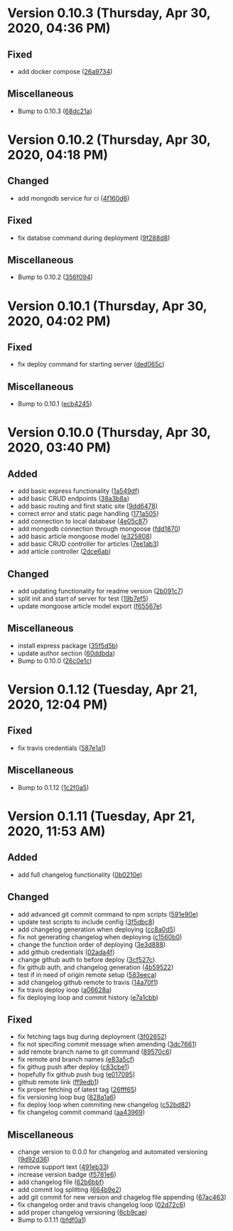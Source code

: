 # Version 0.10.3 (Thursday, Apr 30, 2020, 04:36 PM)

## Fixed
- add docker compose ([26a9734](https://github.com/undefinedhuman/sts-blog//commit/26a973408909e2c54a8b1ee2f9425e46898bb982))

## Miscellaneous
- Bump to 0.10.3 ([68dc21a](https://github.com/undefinedhuman/sts-blog//commit/68dc21af7c77d0a3000ff2171449beefb8e329b6))

# Version 0.10.2 (Thursday, Apr 30, 2020, 04:18 PM)

## Changed
- add mongodb service for ci ([4f160d6](https://github.com/undefinedhuman/sts-blog//commit/4f160d60c3879f184e0c61105f943c06f68392fa))

## Fixed
- fix databse command during deployment ([9f288d8](https://github.com/undefinedhuman/sts-blog//commit/9f288d85db6422da2b142d74530f4e3783877cc6))

## Miscellaneous
- Bump to 0.10.2 ([356f094](https://github.com/undefinedhuman/sts-blog//commit/356f0946439d2fdcafcd196e6b8032b03bb46db5))

# Version 0.10.1 (Thursday, Apr 30, 2020, 04:02 PM)

## Fixed
- fix deploy command for starting server ([ded065c](https://github.com/undefinedhuman/sts-blog//commit/ded065c684f1537cf8cdd48806c998849b038031))

## Miscellaneous
- Bump to 0.10.1 ([ecb4245](https://github.com/undefinedhuman/sts-blog//commit/ecb42457b9359840ab40c6b40e9e166b60110297))

# Version 0.10.0 (Thursday, Apr 30, 2020, 03:40 PM)

## Added
- add basic express functionality ([1a549df](https://github.com/undefinedhuman/sts-blog//commit/1a549df0e9a74c54c5fa1dde1a1f334181b400e9))
- add basic CRUD endpoints ([38a3b8a](https://github.com/undefinedhuman/sts-blog//commit/38a3b8a081727f8dc798f54cada66054d605213b))
- add basic routing and first static site ([9dd6478](https://github.com/undefinedhuman/sts-blog//commit/9dd6478fce0152155fc5d0e4767b70b272d8bd84))
- correct error and static page handling ([171a505](https://github.com/undefinedhuman/sts-blog//commit/171a505ed67b3e81c668a64f930bfda34ff82471))
- add connection to local database ([4e05c87](https://github.com/undefinedhuman/sts-blog//commit/4e05c874c4df0bd2253d5b73e1bcb1112c4a8e54))
- add mongodb connection through mongoose ([fdd1870](https://github.com/undefinedhuman/sts-blog//commit/fdd1870fd3071cc51cc810010dd8c181b34b5a9f))
- add basic article mongoose model ([e325808](https://github.com/undefinedhuman/sts-blog//commit/e325808897f0c14f5d2e35a09a5c7474a8783a6e))
- add basic CRUD controller for articles ([7ee1ab3](https://github.com/undefinedhuman/sts-blog//commit/7ee1ab34511b91808efbfabeb41a559978a23688))
- add article controller ([2dce6ab](https://github.com/undefinedhuman/sts-blog//commit/2dce6abfe9d1af42f0e389e80ca7ccbfc09961e4))

## Changed
- add updating functionality for readme version ([2b091c7](https://github.com/undefinedhuman/sts-blog//commit/2b091c75d990e1563c7c9a65d76fd58b6a3a8c62))
- split init and start of server for test ([19b7ef5](https://github.com/undefinedhuman/sts-blog//commit/19b7ef5c3c8a50abd717f6f8f1582bcb1d9a6c53))
- update mongoose article model export ([f65567e](https://github.com/undefinedhuman/sts-blog//commit/f65567ebeb002bec8e73b980488689296fb890c0))

## Miscellaneous
- install express package ([35f5d5b](https://github.com/undefinedhuman/sts-blog//commit/35f5d5b2cd60d9ebeb457d890d6463f21a067af0))
- update author section ([60ddbda](https://github.com/undefinedhuman/sts-blog//commit/60ddbda09f87a296b021b8f3de7a6bfc29478c8d))
- Bump to 0.10.0 ([26c0e1c](https://github.com/undefinedhuman/sts-blog//commit/26c0e1c98a696b5d356ff171e6fd96f4746110c0))

# Version 0.1.12 (Tuesday, Apr 21, 2020, 12:04 PM)

## Fixed
- fix travis credentials ([587e1a1](https://github.com/undefinedhuman/sts-blog//commit/587e1a1f44991994dff379b56490fed05f0cd691))

## Miscellaneous
- Bump to 0.1.12 ([1c2f0a5](https://github.com/undefinedhuman/sts-blog//commit/1c2f0a5cc80631289e58e09160fedd9d8fd3a290))

# Version 0.1.11 (Tuesday, Apr 21, 2020, 11:53 AM)

## Added
- add full changelog functionality ([0b0210e](https://github.com/undefinedhuman/sts-blog//commit/0b0210ea973270e024f746cba28a0a69ffa27823))

## Changed
- add advanced git commit command to npm scripts ([591e90e](https://github.com/undefinedhuman/sts-blog//commit/591e90eadac7cb26608068ed1bafb6e7fad2c16b))
- update test scripts to include config ([3f5dbc8](https://github.com/undefinedhuman/sts-blog//commit/3f5dbc8f05017ef299a01fe925e4bb75664514e8))
- add changelog  generation when deploying ([cc8a0d5](https://github.com/undefinedhuman/sts-blog//commit/cc8a0d5f19c806da2fc485218c94868b14ec3a95))
- fix not generating changelog when deploying ([c1560b0](https://github.com/undefinedhuman/sts-blog//commit/c1560b025b4159b73af213e493a382d08c89dc3f))
- change the function order of deploying ([3e3d888](https://github.com/undefinedhuman/sts-blog//commit/3e3d88810652597c30f9143000edb285c8e9c970))
- add github credentials ([02ada4f](https://github.com/undefinedhuman/sts-blog//commit/02ada4fd625782d6bbd841a556b0c8375e18db5a))
- change github auth to before deploy ([3cf527c](https://github.com/undefinedhuman/sts-blog//commit/3cf527ce3fcf03d2cbb32dbeb8e07cfb6be81efa))
- fix github auth, and changelog generation ([4b59522](https://github.com/undefinedhuman/sts-blog//commit/4b595222be604ea57feb219057f2b7f015b43364))
- test if in need of origin remote setup ([583eeca](https://github.com/undefinedhuman/sts-blog//commit/583eeca5e2a5d4524ae4978d81aafbff321feb9b))
- add changelog github remote to travis ([14a70f1](https://github.com/undefinedhuman/sts-blog//commit/14a70f1def0a46b630ee43cb51b3e191a42ef2e0))
- fix travis deploy loop ([a06628a](https://github.com/undefinedhuman/sts-blog//commit/a06628aecb60dfaf162cd0d582bb521e9c2bd0d9))
- fix deploying loop and commit history ([e7a1cbb](https://github.com/undefinedhuman/sts-blog//commit/e7a1cbb5cd17552eabccb8d9ae27c5ce69f11669))

## Fixed
- fix fetching tags bug during deployment ([3f02652](https://github.com/undefinedhuman/sts-blog//commit/3f02652c8b3c7c5afeccfcd33f7f6e6706f5191e))
- fix not specifing commit message when amending ([3dc7661](https://github.com/undefinedhuman/sts-blog//commit/3dc766185f0b5f4a97913deeade10cffbbbb114d))
- add remote branch name to git command ([89570c6](https://github.com/undefinedhuman/sts-blog//commit/89570c640cdbc21f8fdfc5b543a836d0d11e08f4))
- fix remote and branch names ([e83a5cf](https://github.com/undefinedhuman/sts-blog//commit/e83a5cf344a73a0fc43e17b27d5449ef693e62a0))
- fix githug push after deploy ([c83cbe1](https://github.com/undefinedhuman/sts-blog//commit/c83cbe1759c1b595d331205bfd21e287d762a51e))
- hopefully fix github push bug ([e017095](https://github.com/undefinedhuman/sts-blog//commit/e017095d9ad7b5a4bed3ee98d673e1138ba5d393))
- github remote link ([ff9edb1](https://github.com/undefinedhuman/sts-blog//commit/ff9edb131d7be93dfe93df47f079fe4d55b34f89))
- fix proper fetching of latest tag ([26fff65](https://github.com/undefinedhuman/sts-blog//commit/26fff65fd9cb4613c395648531403c88d5baef5c))
- fix versioning loop bug ([828a1a6](https://github.com/undefinedhuman/sts-blog//commit/828a1a6de79059ebeecfa8950db9298e463750d1))
- fix deploy loop when commiting new changelog ([c52bd82](https://github.com/undefinedhuman/sts-blog//commit/c52bd8232c1010b692c657864ff1466ffa305437))
- fix changelog commit command ([aa43969](https://github.com/undefinedhuman/sts-blog//commit/aa43969fc642656a7d1a3dfca0d7f8a2107269ff))

## Miscellaneous
- change version to 0.0.0 for changelog and automated versioning ([9d92d36](https://github.com/undefinedhuman/sts-blog//commit/9d92d367730d3becbdb06c794b3a1c1b0f4770e2))
- remove support text ([491eb33](https://github.com/undefinedhuman/sts-blog//commit/491eb336165a4cc6163236e96cae357a8f329309))
- increase version badge ([f5781e6](https://github.com/undefinedhuman/sts-blog//commit/f5781e613f27a26caab7c43012a2f6d28254aaec))
- add changelog file ([62b6bbf](https://github.com/undefinedhuman/sts-blog//commit/62b6bbfb4848a6f11f85b44631297d8e7759b43c))
- add commit log splitting ([664b9e2](https://github.com/undefinedhuman/sts-blog//commit/664b9e2e06ddfa42668880d6e8c5d3d7809a6ad2))
- add git commit for new version and chagelog file appending ([67ac463](https://github.com/undefinedhuman/sts-blog//commit/67ac463017ef2b7be419ede8cd6d8d97c09df686))
- fix changelog order and travis changelog loop ([02d72c6](https://github.com/undefinedhuman/sts-blog//commit/02d72c62b91e2840e9e2f793698e1055e6ea8faf))
- add proper changelog versioning ([6cb9cae](https://github.com/undefinedhuman/sts-blog//commit/6cb9cae95182a50e0b59ad1f9298b67541345713))
- Bump to 0.1.11 ([bfdf0a1](https://github.com/undefinedhuman/sts-blog//commit/bfdf0a1dae65bae01ad4b8103669192eede6e1ea))


